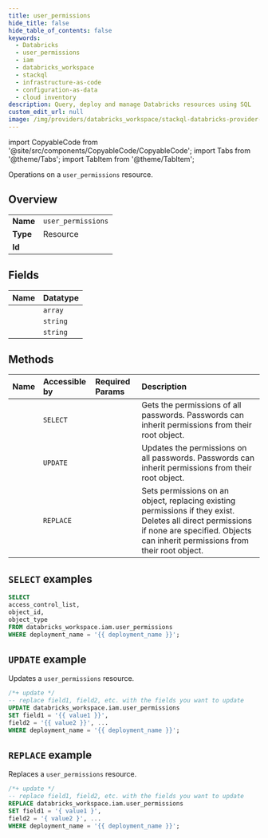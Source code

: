 ```yaml
---
title: user_permissions
hide_title: false
hide_table_of_contents: false
keywords:
  - Databricks
  - user_permissions
  - iam
  - databricks_workspace
  - stackql
  - infrastructure-as-code
  - configuration-as-data
  - cloud inventory
description: Query, deploy and manage Databricks resources using SQL
custom_edit_url: null
image: /img/providers/databricks_workspace/stackql-databricks-provider-featured-image.png
---
```


import CopyableCode from '@site/src/components/CopyableCode/CopyableCode';
import Tabs from '@theme/Tabs';
import TabItem from '@theme/TabItem';

Operations on a <code>user_permissions</code> resource.  

## Overview
<table><tbody>
<tr><td><b>Name</b></td><td><code>user_permissions</code></td></tr>
<tr><td><b>Type</b></td><td>Resource</td></tr>
<tr><td><b>Id</b></td><td><CopyableCode code="databricks_workspace.iam.user_permissions" /></td></tr>
</tbody></table>

## Fields
| Name | Datatype |
|:-----|:---------|
| <CopyableCode code="access_control_list" /> | `array` |
| <CopyableCode code="object_id" /> | `string` |
| <CopyableCode code="object_type" /> | `string` |

## Methods
| Name | Accessible by | Required Params | Description |
|:-----|:--------------|:----------------|:------------|
| <CopyableCode code="getpermissions" /> | `SELECT` | <CopyableCode code="deployment_name" /> | Gets the permissions of all passwords. Passwords can inherit permissions from their root object. |
| <CopyableCode code="updatepermissions" /> | `UPDATE` | <CopyableCode code="deployment_name" /> | Updates the permissions on all passwords. Passwords can inherit permissions from their root object. |
| <CopyableCode code="setpermissions" /> | `REPLACE` | <CopyableCode code="deployment_name" /> | Sets permissions on an object, replacing existing permissions if they exist. Deletes all direct permissions if none are specified. Objects can inherit permissions from their root object. |

## `SELECT` examples

```sql
SELECT
access_control_list,
object_id,
object_type
FROM databricks_workspace.iam.user_permissions
WHERE deployment_name = '{{ deployment_name }}';
```

## `UPDATE` example

Updates a <code>user_permissions</code> resource.

```sql
/*+ update */
-- replace field1, field2, etc. with the fields you want to update        
UPDATE databricks_workspace.iam.user_permissions
SET field1 = '{{ value1 }}',
field2 = '{{ value2 }}', ...
WHERE deployment_name = '{{ deployment_name }}';
```

## `REPLACE` example

Replaces a <code>user_permissions</code> resource.

```sql
/*+ update */
-- replace field1, field2, etc. with the fields you want to update
REPLACE databricks_workspace.iam.user_permissions
SET field1 = '{ value1 }',
field2 = '{ value2 }', ...
WHERE deployment_name = '{{ deployment_name }}';
```
